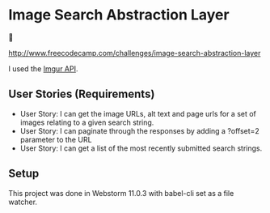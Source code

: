 # Image Search Abstraction Layer

:whale:

http://www.freecodecamp.com/challenges/image-search-abstraction-layer

I used the [Imgur API](http://api.imgur.com/).

## User Stories (Requirements)
* User Story: I can get the image URLs, alt text and page urls for a set of images relating to a given search string.
* User Story: I can paginate through the responses by adding a ?offset=2 parameter to the URL
* User Story: I can get a list of the most recently submitted search strings.

## Setup
This project was done in Webstorm 11.0.3 with babel-cli set as a file watcher.
